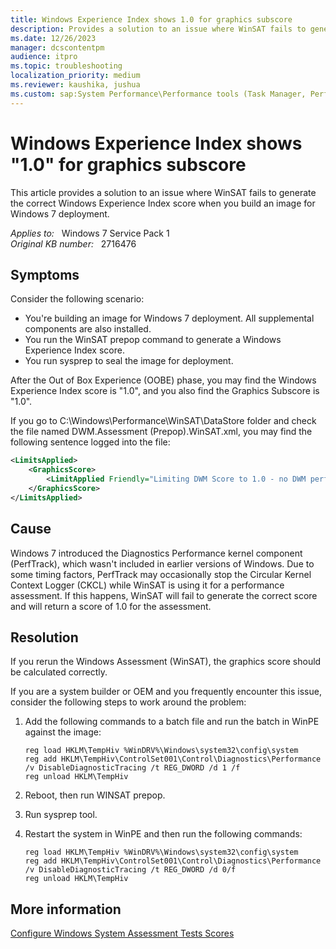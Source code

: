 ```yaml
---
title: Windows Experience Index shows 1.0 for graphics subscore
description: Provides a solution to an issue where WinSAT fails to generate the correct Windows Experience Index score when you build an image for Windows 7 deployment.
ms.date: 12/26/2023
manager: dcscontentpm
audience: itpro
ms.topic: troubleshooting
localization_priority: medium
ms.reviewer: kaushika, jushua
ms.custom: sap:System Performance\Performance tools (Task Manager, Perfmon, WSRM, and WPA), csstroubleshoot
---
```

# Windows Experience Index shows "1.0" for graphics subscore

This article provides a solution to an issue where WinSAT fails to generate the correct Windows Experience Index score when you build an image for Windows 7 deployment.

_Applies to:_ &nbsp; Windows 7 Service Pack 1  
_Original KB number:_ &nbsp; 2716476

## Symptoms

Consider the following scenario:

- You're building an image for Windows 7 deployment. All supplemental components are also installed.
- You run the WinSAT prepop command to generate a Windows Experience Index score.
- You run sysprep to seal the image for deployment.

After the Out of Box Experience (OOBE) phase, you may find the Windows Experience Index score is "1.0", and you also find the Graphics Subscore is "1.0".

If you go to C:\\Windows\\Performance\\WinSAT\\DataStore folder and check the file named DWM.Assessment (Prepop).WinSAT.xml, you may find the following sentence logged into the file:

```xml
<LimitsApplied>
    <GraphicsScore>
        <LimitApplied Friendly="Limiting DWM Score to 1.0 - no DWM performance score">NoScore</LimitApplied>
    </GraphicsScore>
</LimitsApplied>
```

## Cause

Windows 7 introduced the Diagnostics Performance kernel component (PerfTrack), which wasn't included in earlier versions of Windows. Due to some timing factors, PerfTrack may occasionally stop the Circular Kernel Context Logger (CKCL) while WinSAT is using it for a performance assessment. If this happens, WinSAT will fail to generate the correct score and will return a score of 1.0 for the assessment.

## Resolution

If you rerun the Windows Assessment (WinSAT), the graphics score should be calculated correctly.

If you are a system builder or OEM and you frequently encounter this issue, consider the following steps to work around the problem:

1. Add the following commands to a batch file and run the batch in WinPE against the image:

    ```console
    reg load HKLM\TempHiv %WinDRV%\Windows\system32\config\system
    reg add HKLM\TempHiv\ControlSet001\Control\Diagnostics\Performance /v DisableDiagnosticTracing /t REG_DWORD /d 1 /f
    reg unload HKLM\TempHiv
    ```

2. Reboot, then run WINSAT prepop.
3. Run sysprep tool.
4. Restart the system in WinPE and then run the following commands:

    ```console
    reg load HKLM\TempHiv %WinDRV%\Windows\system32\config\system
    reg add HKLM\TempHiv\ControlSet001\Control\Diagnostics\Performance /v DisableDiagnosticTracing /t REG_DWORD /d 0/f
    reg unload HKLM\TempHiv
    ```

## More information

[Configure Windows System Assessment Tests Scores](/previous-versions/windows/it-pro/windows-7/dd744241(v=ws.10))
